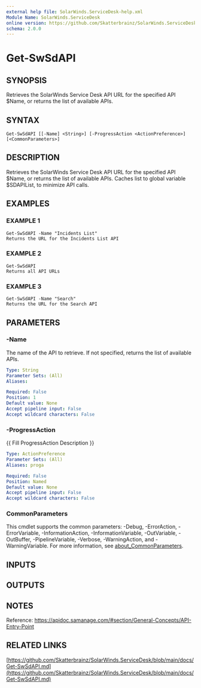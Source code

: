 ```yaml
---
external help file: SolarWinds.ServiceDesk-help.xml
Module Name: SolarWinds.ServiceDesk
online version: https://github.com/Skatterbrainz/SolarWinds.ServiceDesk/blob/main/docs/Get-SwSdAPI.md
schema: 2.0.0
---
```


# Get-SwSdAPI

## SYNOPSIS
Retrieves the SolarWinds Service Desk API URL for the specified API $Name, or returns the list of available APIs.

## SYNTAX

```
Get-SwSdAPI [[-Name] <String>] [-ProgressAction <ActionPreference>] [<CommonParameters>]
```

## DESCRIPTION
Retrieves the SolarWinds Service Desk API URL for the specified API $Name, or returns the list of available APIs.
Caches list to global variable $SDAPIList, to minimize API calls.

## EXAMPLES

### EXAMPLE 1
```
Get-SwSdAPI -Name "Incidents List"
Returns the URL for the Incidents List API
```

### EXAMPLE 2
```
Get-SwSdAPI
Returns all API URLs
```

### EXAMPLE 3
```
Get-SwSdAPI -Name "Search"
Returns the URL for the Search API
```

## PARAMETERS

### -Name
The name of the API to retrieve.
If not specified, returns the list of available APIs.

```yaml
Type: String
Parameter Sets: (All)
Aliases:

Required: False
Position: 1
Default value: None
Accept pipeline input: False
Accept wildcard characters: False
```

### -ProgressAction
{{ Fill ProgressAction Description }}

```yaml
Type: ActionPreference
Parameter Sets: (All)
Aliases: proga

Required: False
Position: Named
Default value: None
Accept pipeline input: False
Accept wildcard characters: False
```

### CommonParameters
This cmdlet supports the common parameters: -Debug, -ErrorAction, -ErrorVariable, -InformationAction, -InformationVariable, -OutVariable, -OutBuffer, -PipelineVariable, -Verbose, -WarningAction, and -WarningVariable. For more information, see [about_CommonParameters](http://go.microsoft.com/fwlink/?LinkID=113216).

## INPUTS

## OUTPUTS

## NOTES
Reference: https://apidoc.samanage.com/#section/General-Concepts/API-Entry-Point

## RELATED LINKS

[https://github.com/Skatterbrainz/SolarWinds.ServiceDesk/blob/main/docs/Get-SwSdAPI.md](https://github.com/Skatterbrainz/SolarWinds.ServiceDesk/blob/main/docs/Get-SwSdAPI.md)

